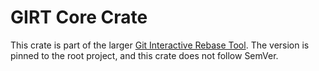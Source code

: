 # GIRT Core Crate

This crate is part of the larger [Git Interactive Rebase Tool](../../README.md). The version is pinned to the root project, and this crate does not follow SemVer.
